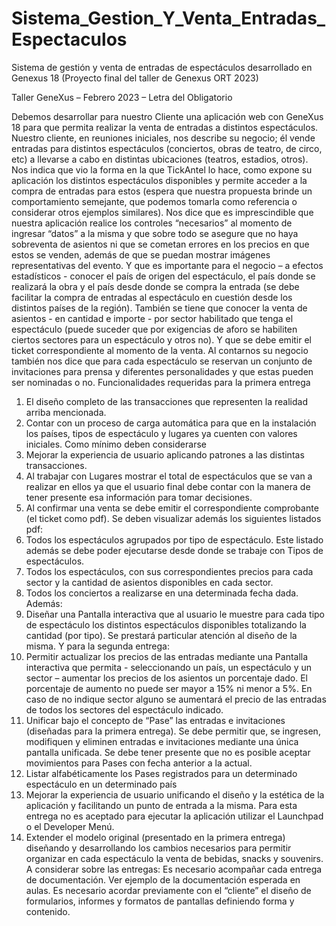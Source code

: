 # Sistema_Gestion_Y_Venta_Entradas_Espectaculos
Sistema de gestión y venta de entradas de espectáculos desarrollado en Genexus 18 (Proyecto final del taller de Genexus ORT 2023)


Taller GeneXus – Febrero 2023 – Letra del Obligatorio

Debemos desarrollar para nuestro Cliente una aplicación web con GeneXus 18 para que permita realizar la venta de entradas a distintos espectáculos.
Nuestro cliente, en reuniones iniciales, nos describe su negocio; él vende entradas para distintos
espectáculos (conciertos, obras de teatro, de circo, etc) a llevarse a cabo en distintas ubicaciones
(teatros, estadios, otros). Nos indica que vio la forma en la que TickAntel lo hace, como expone su
aplicación los distintos espectáculos disponibles y permite acceder a la compra de entradas para
estos (espera que nuestra propuesta brinde un comportamiento semejante, que podemos tomarla
como referencia o considerar otros ejemplos similares).
Nos dice que es imprescindible que nuestra aplicación realice los controles “necesarios” al momento de ingresar “datos” a la misma y que sobre todo se asegure que no haya sobreventa de asientos ni que se cometan errores en los precios en que estos se venden, además de que se puedan mostrar imágenes representativas del evento. Y que es importante para el negocio – a efectos estadísticos - conocer el país de origen del espectáculo, el país donde se realizará la obra y el país desde donde se compra la entrada (se debe facilitar la compra de entradas al espectáculo en cuestión desde los distintos países de la región).
También se tiene que conocer la venta de asientos - en cantidad e importe - por sector habilitado
que tenga el espectáculo (puede suceder que por exigencias de aforo se habiliten ciertos sectores
para un espectáculo y otros no). Y que se debe emitir el ticket correspondiente al momento de la
venta.
Al contarnos su negocio también nos dice que para cada espectáculo se reservan un conjunto de
invitaciones para prensa y diferentes personalidades y que estas pueden ser nominadas o no.
Funcionalidades requeridas para la primera entrega
1) El diseño completo de las transacciones que representen la realidad arriba mencionada.
2) Contar con un proceso de carga automática para que en la instalación los países, tipos de espectáculo y lugares ya cuenten con valores iniciales. Como mínimo deben considerarse
3) Mejorar la experiencia de usuario aplicando patrones a las distintas transacciones.
4) Al trabajar con Lugares mostrar el total de espectáculos que se van a realizar en ellos ya que el usuario final debe contar con la manera de tener presente esa información para tomar decisiones.
5) Al confirmar una venta se debe emitir el correspondiente comprobante (el ticket como pdf).
Se deben visualizar además los siguientes listados pdf:
6) Todos los espectáculos agrupados por tipo de espectáculo. Este listado además se debe poder ejecutarse desde donde se trabaje con Tipos de espectáculos.
7) Todos los espectáculos, con sus correspondientes precios para cada sector y la cantidad de asientos disponibles en cada sector.
8) Todos los conciertos a realizarse en una determinada fecha dada.
Además:
9) Diseñar una Pantalla interactiva que al usuario le muestre para cada tipo de espectáculo los distintos espectáculos disponibles totalizando la cantidad (por tipo). Se prestará particular atención al diseño de la misma.
Y para la segunda entrega:
10) Permitir actualizar los precios de las entradas mediante una Pantalla interactiva que permita - seleccionando un país, un espectáculo y un sector – aumentar los precios de los asientos un porcentaje dado. El porcentaje de aumento no puede ser mayor a 15% ni menor a 5%. En caso de no indique sector alguno se aumentará el precio de las entradas de todos los sectores del espectáculo indicado.
11) Unificar bajo el concepto de “Pase” las entradas e invitaciones (diseñadas para la primera entrega). Se debe permitir que, se ingresen, modifiquen y eliminen entradas e invitaciones mediante una única pantalla unificada. Se debe tener presente que no es posible aceptar movimientos para Pases con fecha anterior a la actual.
12) Listar alfabéticamente los Pases registrados para un determinado espectáculo en un determinado país
13) Mejorar la experiencia de usuario unificando el diseño y la estética de la aplicación y facilitando un punto de entrada a la misma. Para esta entrega no es aceptado para ejecutar la aplicación utilizar el Launchpad o el Developer Menú.
14) Extender el modelo original (presentado en la primera entrega) diseñando y desarrollando los cambios necesarios para permitir organizar en cada espectáculo la venta de bebidas, snacks y souvenirs.
A considerar sobre las entregas:
Es necesario acompañar cada entrega de documentación. Ver ejemplo de la documentación
esperada en aulas.
Es necesario acordar previamente con el “cliente” el diseño de formularios, informes y formatos de pantallas definiendo forma y contenido.
